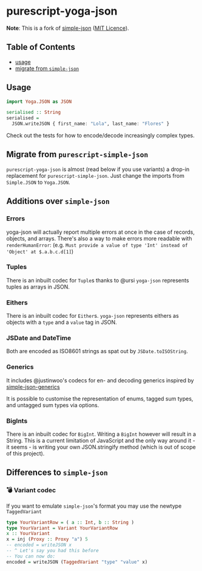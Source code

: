 # purescript-yoga-json

**Note**: This is a fork of [simple-json](https://github.com/justinwoo/purescript-simple-json) ([MIT Licence](./LICENSE/simple-json.LICENSE)).

## Table of Contents
* [usage](#usage)
* [migrate from `simple-json`](#migrate-from-purescript-simple-json)

## Usage

```purescript
import Yoga.JSON as JSON

serialised :: String
serialised =
  JSON.writeJSON { first_name: "Lola", last_name: "Flores" }
```

Check out the tests for how to encode/decode increasingly complex types.

## Migrate from `purescript-simple-json`

`purescript-yoga-json` is almost (read below if you use variants) a drop-in replacement for `purescript-simple-json`. Just change the imports from `Simple.JSON` to `Yoga.JSON`.

## Additions over `simple-json`

### Errors
yoga-json will actually report multiple errors at once in the case of records, objects, and arrays.
There's also a way to make errors more readable with `renderHumanError`:
(e.g. `Must provide a value of type 'Int' instead of 'Object' at $.a.b.c.d[1]`)


### Tuples
There is an inbuilt codec for `Tuple`s thanks to @ursi
`yoga-json` represents tuples as arrays in JSON.

### Eithers
There is an inbuilt codec for `Either`s.
`yoga-json` represents eithers as objects with a `type` and a `value` tag in JSON.

### JSDate and DateTime
Both are encoded as ISO8601 strings as spat out by `JSDate.toISOString`.

### Generics
It includes @justinwoo's codecs for en- and decoding generics inspired by
[simple-json-generics](https://github.com/justinwoo/purescript-simple-json-generics)

It is possible to customise the representation of enums, tagged sum types, and untagged sum types via options.

### BigInts
There is an inbuilt codec for `BigInt`. Writing a `BigInt` however will result in a String. This is a current limitation of JavaScript and the only way around it - it seems - is writing your own JSON.stringify method (which is out of scope of this project). 

## Differences to `simple-json`

### 💣 Variant codec
If you want to emulate `simple-json`'s format you may use the newtype  `TaggedVariant`

```purescript
type YourVariantRow = ( a :: Int, b :: String )
type YourVariant = Variant YourVariantRow
x :: YourVariant
x = inj (Proxy :: Proxy "a") 5
-- encoded = writeJSON x
-- ^ Let's say you had this before
-- You can now do:
encoded = writeJSON (TaggedVariant "type" "value" x)
```
